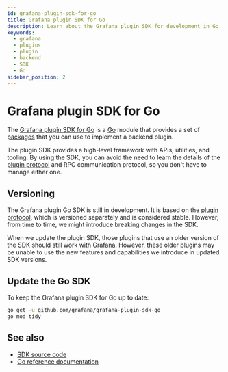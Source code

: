 ```yaml
---
id: grafana-plugin-sdk-for-go
title: Grafana plugin SDK for Go
description: Learn about the Grafana plugin SDK for development in Go.
keywords:
  - grafana
  - plugins
  - plugin
  - backend
  - SDK
  - Go
sidebar_position: 2
---
```


# Grafana plugin SDK for Go

The [Grafana plugin SDK for Go](https://pkg.go.dev/mod/github.com/grafana/grafana-plugin-sdk-go?tab=overview) is a [Go](https://golang.org/) module that provides a set of [packages](https://pkg.go.dev/mod/github.com/grafana/grafana-plugin-sdk-go?tab=packages) that you can use to implement a backend plugin.

The plugin SDK provides a high-level framework with APIs, utilities, and tooling. By using the SDK, you can avoid the need to learn the details of the [plugin protocol](./plugin-protocol.md) and RPC communication protocol, so you don't have to manage either one.

## Versioning

The Grafana plugin Go SDK is still in development. It is based on the [plugin protocol](./plugin-protocol.md), which is versioned separately and is considered stable. However, from time to time, we might introduce breaking changes in the SDK.

When we update the plugin SDK, those plugins that use an older version of the SDK should still work with Grafana. However, these older plugins may be unable to use the new features and capabilities we introduce in updated SDK versions.

## Update the Go SDK

To keep the Grafana plugin SDK for Go up to date:

```bash
go get -u github.com/grafana/grafana-plugin-sdk-go
go mod tidy
```

## See also

- [SDK source code](https://github.com/grafana/grafana-plugin-sdk-go)
- [Go reference documentation](https://pkg.go.dev/github.com/grafana/grafana-plugin-sdk-go)
